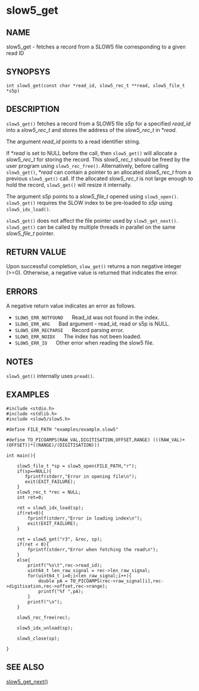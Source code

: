 # slow5_get

## NAME

slow5_get - fetches a record from a SLOW5 file corresponding to a given read ID

## SYNOPSYS

`int slow5_get(const char *read_id, slow5_rec_t **read, slow5_file_t *s5p)`

## DESCRIPTION

`slow5_get()` fetches a record from a SLOW5 file *s5p* for a specified *read_id* into a *slow5_rec_t* and stores the address of the *slow5_rec_t* in **read*.

The argument  *read_id* points to a read identifier string.

If **read* is set to NULL before the call, then `slow5_get()` will allocate a *slow5_rec_t* for storing the record.
This *slow5_rec_t* should be freed by the user program using `slow5_rec_free()`.
Alternatively, before calling `slow5_get()`, **read* can contain a pointer to an allocated *slow5_rec_t* from a previous `slow5_get()` call.
If the allocated *slow5_rec_t* is not large enough to hold the record, `slow5_get()` will resize it internally.

The argument *s5p* points to a *slow5_file_t* opened using `slow5_open()`. `slow5_get()` requires the SLOW index to be pre-loaded to *s5p* using `slow5_idx_load()`.

`slow5_get()` does not affect the file pointer used by `slow5_get_next()`. `slow5_get()` can be called by multiple threads in parallel on the same *slow5_file_t* pointer.

## RETURN VALUE

Upon successful completion, `slow_get()` returns a non negative integer (>=0). Otherwise, a negative value is returned that indicates the error.

## ERRORS

A negative return value indicates an error as follows.

* `SLOW5_ERR_NOTFOUND`  &nbsp;&nbsp;&nbsp;&nbsp; Read_id was not found in the index.
* `SLOW5_ERR_ARG`       &nbsp;&nbsp;&nbsp;&nbsp; Bad argument - read_id, read or s5p is NULL.
* `SLOW5_ERR_RECPARSE`  &nbsp;&nbsp;&nbsp;&nbsp; Record parsing error.
* `SLOW5_ERR_NOIDX`     &nbsp;&nbsp;&nbsp;&nbsp; The index has not been loaded.
* `SLOW5_ERR_IO`        &nbsp;&nbsp;&nbsp;&nbsp; Other error when reading the slow5 file.

## NOTES

`slow5_get()` internally uses `pread()`.

## EXAMPLES

```
#include <stdio.h>
#include <stdlib.h>
#include <slow5/slow5.h>

#define FILE_PATH "examples/example.slow5"

#define TO_PICOAMPS(RAW_VAL,DIGITISATION,OFFSET,RANGE) (((RAW_VAL)+(OFFSET))*((RANGE)/(DIGITISATION)))

int main(){

    slow5_file_t *sp = slow5_open(FILE_PATH,"r");
    if(sp==NULL){
       fprintf(stderr,"Error in opening file\n");
       exit(EXIT_FAILURE);
    }
    slow5_rec_t *rec = NULL;
    int ret=0;

    ret = slow5_idx_load(sp);
    if(ret<0){
        fprintf(stderr,"Error in loading index\n");
        exit(EXIT_FAILURE);
    }

    ret = slow5_get("r3", &rec, sp);
    if(ret < 0){
        fprintf(stderr,"Error when fetching the read\n");
    }
    else{
        printf("%s\t",rec->read_id);
        uint64_t len_raw_signal = rec->len_raw_signal;
        for(uint64_t i=0;i<len_raw_signal;i++){
            double pA = TO_PICOAMPS(rec->raw_signal[i],rec->digitisation,rec->offset,rec->range);
            printf("%f ",pA);
        }
        printf("\n");
    }

    slow5_rec_free(rec);

    slow5_idx_unload(sp);

    slow5_close(sp);

}
```

## SEE ALSO
[slow5_get_next()](slow5_get_next.md)
